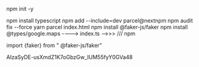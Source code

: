 npm init -y

npm install typescript
npm add --include=dev parcel@nextnpm
npm audit fix --force
yarn parcel index.html
npm install @faker-js/faker
npm install @types/google.maps ----> index.ts -->>> ///<reference types="@types/google.maps" />
npm

import {faker} from " @faker-js/faker"

AIzaSyDE-usXmdZ1K7oGbzGw_IUM55fyY0GVa48
